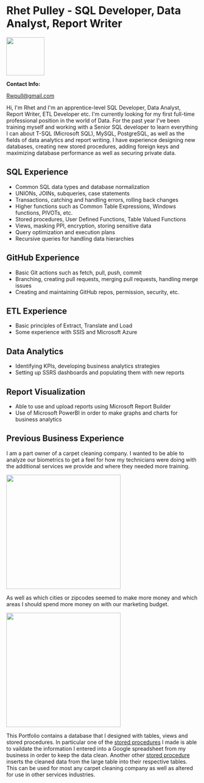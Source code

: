 # Rhet Pulley - SQL Developer, Data Analyst, Report Writer
<img src="https://user-images.githubusercontent.com/108885804/210109116-8a16571a-eb1b-4ac6-941b-74c8c413797c.jpg" height="100px"/>  

**Contact Info:**

 Rwpull@gmail.com  


Hi, I'm Rhet and I'm an apprentice-level SQL Developer, Data Analyst, Report Writer, ETL Developer etc. I'm currently looking for my first full-time professional position in the world of Data. For the past year I've been training myself and working with a Senior SQL developer to learn everything I can about T-SQL (Microsoft SQL), MySQL, PostgreSQL, as well as the fields of data analytics and report writing. I have experience designing new databases, creating new stored procedures, adding foreign keys and maximizing database performance as well as securing private data. 

## SQL Experience

* Common SQL data types and database normalization
* UNIONs, JOINs, subqueries, case statements
* Transactions, catching and handling errors, rolling back changes
* Higher functions such as Common Table Expressions, Windows functions, PIVOTs, etc.
* Stored procedures, User Defined Functions, Table Valued Functions
* Views, masking PPI, encryption, storing sensitive data
* Query optimization and execution plans
* Recursive queries for handling data hierarchies

## GitHub Experience
- Basic Git actions such as fetch, pull, push, commit
- Branching, creating pull requests, merging pull requests, handling merge issues
- Creating and maintaining GitHub repos, permission, security, etc.

## ETL Experience
- Basic principles of Extract, Translate and Load
- Some experience with SSIS and Microsoft Azure

## Data Analytics
- Identifying KPIs, developing business analytics strategies
- Setting up SSRS dashboards and populating them with new reports

## Report Visualization
- Able to use and upload reports using Microsoft Report Builder
- Use of Microsoft PowerBI in order to make graphs and charts for business analytics




## Previous Business Experience

I am a part owner of a carpet cleaning company. I wanted to be able to analyze our biometrics to get a feel for how 
my technicians were doing with the additional services we provide and where they needed more training.

<img src="https://user-images.githubusercontent.com/108885804/210104135-15d20986-a294-40d8-81ff-6223f1b12747.png" height="300px" />

As well as which cities or zipcodes seemed to make more money and which areas I should spend more money on with our marketing budget.

<img src="https://user-images.githubusercontent.com/108885804/210105899-3cb868a2-864d-4f1a-8168-e515272eb0e2.png" height="300px" />

This Portfolio contains a database that I designed with tables, views and stored procedures. In particular one of the [stored procedures](https://github.com/Rwpulley/Portfolio/blob/main/CarpetCleaning/StoredProcedures/JobDetails_ValidateExcelData.sql) I made is able to vaildate the information I entered into a Google spreadsheet from my business in order to keep the data clean. Another other [stored procedure](https://github.com/Rwpulley/Portfolio/blob/main/CarpetCleaning/StoredProcedures/JobDetails_LoadExcelData.sql) inserts the cleaned data from the large table into their respective tables. This can be used for most any carpet cleaning company as well as altered for use in other services industries.

